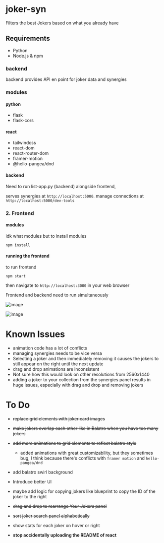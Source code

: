 # joker-syn
Filters the best Jokers based on what you already have 

## Requirements

- Python 
- Node.js & npm


### backend
backend provides API en
point for joker data and synergies

### modules

#### python

- flask
- flask-cors

#### react

- tailwindcss
- react-dom
- react-router-dom
- framer-motion 
- @hello-pangea/dnd

#### backend

Need to run list-app.py (backend) alongside frontend,

serves synergies at `http://localhost:5000`.
manage connections at `http://localhost:5000/dev-tools`

### 2. Frontend


#### modules

idk what modules but to install modules

```
npm install
``` 

#### running the frontend
to run frontend
```
npm start
```

then navigate to `http://localhost:3000` in your web browser

Frontend and backend need to run simultaneously

![image](https://github.com/user-attachments/assets/bbb96d27-1cb2-4955-bfbe-fd4b7815d217)



![image](https://github.com/user-attachments/assets/e7965ef5-0805-4133-8ad5-f4a6808c1055)


# Known Issues

- animation code has a lot of conflicts
- managing synergies needs to be vice versa
- Selecting a joker and then immediately removing it causes the jokers to still appear on the right until the next update
- drag and drop animations are inconsistent
- Not sure how this would look on other resolutions from 2560x1440
- adding a joker to your collection from the synergies panel results in huge issues, especially with drag and drop and removing jokers

# To Do

- ~~replace grid elements with joker card images~~
- ~~make jokers overlap each other like in Balatro when you have too many jokers~~
- ~~add more animations to grid elements to reflect balatro style~~
  - added animations with great customizability, but they sometimes bug, I think because there's conflicts with `framer motion` and `hello-pangea/dnd` 
- add balatro swirl background
- Introduce better UI
- maybe add logic for copying jokers like blueprint to copy the ID of the joker to the right
- ~~drag and drop to rearrange Your Jokers panel~~
- ~~sort joker search panel alphabetically~~
- show stats for each joker on hover or right 

- **stop accidentally uploading the README of react**

